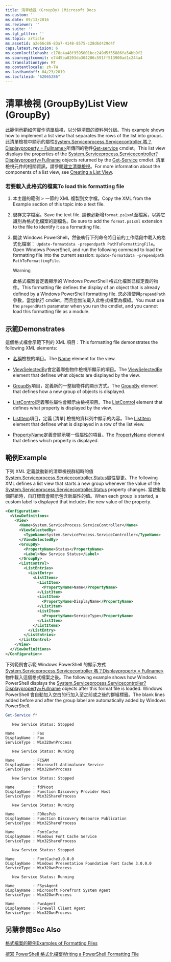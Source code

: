 ```yaml
---
title: 清單檢視 (GroupBy) |Microsoft Docs
ms.custom: ''
ms.date: 09/13/2016
ms.reviewer: ''
ms.suite: ''
ms.tgt_pltfrm: ''
ms.topic: article
ms.assetid: a2e66c86-83a7-4148-8575-c28d6d429d4f
caps.latest.revision: 6
ms.openlocfilehash: c178c4a48f9595001bcc249d5f55886fa54bb9f2
ms.sourcegitcommit: e7445ba8203da304286c591ff513900ad1c244a4
ms.translationtype: MT
ms.contentlocale: zh-TW
ms.lasthandoff: 04/23/2019
ms.locfileid: "62065286"
---
```

# <a name="list-view-groupby"></a><span data-ttu-id="4c61a-102">清單檢視 (GroupBy)</span><span class="sxs-lookup"><span data-stu-id="4c61a-102">List View (GroupBy)</span></span>

<span data-ttu-id="4c61a-103">此範例示範如何實作清單檢視，以分隔清單的資料列分組。</span><span class="sxs-lookup"><span data-stu-id="4c61a-103">This example shows how to implement a list view that separates the rows of the list into groups.</span></span> <span data-ttu-id="4c61a-104">此清單檢視中顯示的屬性[System.Serviceprocess.Servicecontroller 嗎？Displayproperty = Fullname>](/dotnet/api/System.ServiceProcess.ServiceController)所傳回的物件[Get-service](/powershell/module/Microsoft.PowerShell.Management/Get-Service) cmdlet。</span><span class="sxs-lookup"><span data-stu-id="4c61a-104">This list view displays the properties of the [System.Serviceprocess.Servicecontroller?Displayproperty=Fullname](/dotnet/api/System.ServiceProcess.ServiceController) objects returned by the [Get-Service](/powershell/module/Microsoft.PowerShell.Management/Get-Service) cmdlet.</span></span> <span data-ttu-id="4c61a-105">清單檢視元件的相關資訊，請參閱[建立清單檢視](./creating-a-list-view.md)。</span><span class="sxs-lookup"><span data-stu-id="4c61a-105">For more information about the components of a list view, see [Creating a List View](./creating-a-list-view.md).</span></span>

### <a name="to-load-this-formatting-file"></a><span data-ttu-id="4c61a-106">若要載入此格式的檔案</span><span class="sxs-lookup"><span data-stu-id="4c61a-106">To load this formatting file</span></span>

1. <span data-ttu-id="4c61a-107">本主題的範例 > 一節的 XML 複製到文字檔。</span><span class="sxs-lookup"><span data-stu-id="4c61a-107">Copy the XML from the Example section of this topic into a text file.</span></span>

2. <span data-ttu-id="4c61a-108">儲存文字檔案。</span><span class="sxs-lookup"><span data-stu-id="4c61a-108">Save the text file.</span></span> <span data-ttu-id="4c61a-109">請務必新增`format.ps1xml`至檔案，以將它識別為格式化檔案的副檔名。</span><span class="sxs-lookup"><span data-stu-id="4c61a-109">Be sure to add the `format.ps1xml` extension to the file to identify it as a formatting file.</span></span>

3. <span data-ttu-id="4c61a-110">開啟 Windows PowerShell，然後執行下列命令將目前的工作階段中載入的格式化檔案： `Update-formatdata -prependpath PathToFormattingFile`。</span><span class="sxs-lookup"><span data-stu-id="4c61a-110">Open Windows PowerShell, and run the following command to load the formatting file into the current session: `Update-formatdata -prependpath PathToFormattingFile`.</span></span>

   > [!WARNING]
   > <span data-ttu-id="4c61a-111">此格式檔案會定義顯示的 Windows PowerShell 格式化檔案已經定義的物件。</span><span class="sxs-lookup"><span data-stu-id="4c61a-111">This formatting file defines the display of an object that is already defined by a Windows PowerShell formatting file.</span></span> <span data-ttu-id="4c61a-112">您必須使用`prependPath`參數，當您執行 cmdlet，而且您無法載入此格式檔案為模組。</span><span class="sxs-lookup"><span data-stu-id="4c61a-112">You must use the `prependPath` parameter when you run the cmdlet, and you cannot load this formatting file as a module.</span></span>

## <a name="demonstrates"></a><span data-ttu-id="4c61a-113">示範</span><span class="sxs-lookup"><span data-stu-id="4c61a-113">Demonstrates</span></span>

<span data-ttu-id="4c61a-114">這個格式檔會示範下列的 XML 項目：</span><span class="sxs-lookup"><span data-stu-id="4c61a-114">This formatting file demonstrates the following XML elements:</span></span>

- <span data-ttu-id="4c61a-115">[名稱](./name-element-for-view-format.md)檢視的項目。</span><span class="sxs-lookup"><span data-stu-id="4c61a-115">The [Name](./name-element-for-view-format.md) element for the view.</span></span>

- <span data-ttu-id="4c61a-116">[ViewSelectedBy](./viewselectedby-element-format.md)會定義哪些物件檢視所顯示的項目。</span><span class="sxs-lookup"><span data-stu-id="4c61a-116">The [ViewSelectedBy](./viewselectedby-element-format.md) element that defines what objects are displayed by the view.</span></span>

- <span data-ttu-id="4c61a-117">[GroupBy](./viewselectedby-element-format.md)項目，定義新的一整組物件的顯示方式。</span><span class="sxs-lookup"><span data-stu-id="4c61a-117">The [GroupBy](./viewselectedby-element-format.md) element that defines how a new group of objects is displayed.</span></span>

- <span data-ttu-id="4c61a-118">[ListControl](./listcontrol-element-format.md)定義哪些屬性會顯示由檢視項目。</span><span class="sxs-lookup"><span data-stu-id="4c61a-118">The [ListControl](./listcontrol-element-format.md) element that defines what property is displayed by the view.</span></span>

- <span data-ttu-id="4c61a-119">[ListItem](./listitem-element-for-listitems-for-listcontrol-format.md)項目，定義 [清單] 檢視的資料列中顯示的內容。</span><span class="sxs-lookup"><span data-stu-id="4c61a-119">The [ListItem](./listitem-element-for-listitems-for-listcontrol-format.md) element that defines what is displayed in a row of the list view.</span></span>

- <span data-ttu-id="4c61a-120">[PropertyName](./propertyname-element-for-listitem-for-listcontrol-format.md)定義會顯示哪一個屬性的項目。</span><span class="sxs-lookup"><span data-stu-id="4c61a-120">The [PropertyName](./propertyname-element-for-listitem-for-listcontrol-format.md) element that defines which property is displayed.</span></span>

## <a name="example"></a><span data-ttu-id="4c61a-121">範例</span><span class="sxs-lookup"><span data-stu-id="4c61a-121">Example</span></span>

<span data-ttu-id="4c61a-122">下列 XML 定義啟動新的清單檢視群組時的值[System.Serviceprocess.Servicecontroller.Status](/dotnet/api/System.ServiceProcess.ServiceController.Status)屬性變更。</span><span class="sxs-lookup"><span data-stu-id="4c61a-122">The following XML defines a list view that starts a new group whenever the value of the [System.Serviceprocess.Servicecontroller.Status](/dotnet/api/System.ServiceProcess.ServiceController.Status) property changes.</span></span> <span data-ttu-id="4c61a-123">當啟動每個群組時，自訂標籤會顯示包含新屬性的值。</span><span class="sxs-lookup"><span data-stu-id="4c61a-123">When each group is started, a custom label is displayed that includes the new value of the property.</span></span>

```xml
<Configuration>
  <ViewDefinitions>
    <View>
      <Name>System.ServiceProcess.ServiceController</Name>
      <ViewSelectedBy>
        <TypeName>System.ServiceProcess.ServiceController</TypeName>
      </ViewSelectedBy>
      <GroupBy>
        <PropertyName>Status</PropertyName>
        <Label>New Service Status</Label>
      </GroupBy>
      <ListControl>
        <ListEntries>
          <ListEntry>
            <ListItems>
              <ListItem>
                <PropertyName>Name</PropertyName>
              </ListItem>
              <ListItem>
                <PropertyName>DisplayName</PropertyName>
              </ListItem>
              <ListItem>
                <PropertyName>ServiceType</PropertyName>
              </ListItem>
            </ListItems>
          </ListEntry>
        </ListEntries>
      </ListControl>
    </View>
  </ViewDefinitions>
</Configuration>
```

<span data-ttu-id="4c61a-124">下列範例會示範 Windows PowerShell 的顯示方式[System.Serviceprocess.Servicecontroller 嗎？Displayproperty = Fullname>](/dotnet/api/System.ServiceProcess.ServiceController)物件載入這個格式檔案之後。</span><span class="sxs-lookup"><span data-stu-id="4c61a-124">The following example shows how Windows PowerShell displays the [System.Serviceprocess.Servicecontroller?Displayproperty=Fullname](/dotnet/api/System.ServiceProcess.ServiceController) objects after this format file is loaded.</span></span> <span data-ttu-id="4c61a-125">Windows PowerShell 會自動加入空白的行加入至之前或之後的群組標籤。</span><span class="sxs-lookup"><span data-stu-id="4c61a-125">The blank lines added before and after the group label are automatically added by Windows PowerShell.</span></span>

```powershell
Get-Service f*
```

```output
   New Service Status: Stopped

Name        : Fax
DisplayName : Fax
ServiceType : Win32OwnProcess

   New Service Status: Running

Name        : FCSAM
DisplayName : Microsoft Antimalware Service
ServiceType : Win32OwnProcess

   New Service Status: Stopped

Name        : fdPHost
DisplayName : Function Discovery Provider Host
ServiceType : Win32ShareProcess

   New Service Status: Running

Name        : FDResPub
DisplayName : Function Discovery Resource Publication
ServiceType : Win32ShareProcess

Name        : FontCache
DisplayName : Windows Font Cache Service
ServiceType : Win32ShareProcess

   New Service Status: Stopped

Name        : FontCache3.0.0.0
DisplayName : Windows Presentation Foundation Font Cache 3.0.0.0
ServiceType : Win32OwnProcess

   New Service Status: Running

Name        : FSysAgent
DisplayName : Microsoft Forefront System Agent
ServiceType : Win32OwnProcess

Name        : FwcAgent
DisplayName : Firewall Client Agent
ServiceType : Win32OwnProcess
```

## <a name="see-also"></a><span data-ttu-id="4c61a-126">另請參閱</span><span class="sxs-lookup"><span data-stu-id="4c61a-126">See Also</span></span>

[<span data-ttu-id="4c61a-127">格式檔案的範例</span><span class="sxs-lookup"><span data-stu-id="4c61a-127">Examples of Formatting Files</span></span>](./examples-of-formatting-files.md)

[<span data-ttu-id="4c61a-128">撰寫 PowerShell 格式化檔案</span><span class="sxs-lookup"><span data-stu-id="4c61a-128">Writing a PowerShell Formatting File</span></span>](./writing-a-powershell-formatting-file.md)
